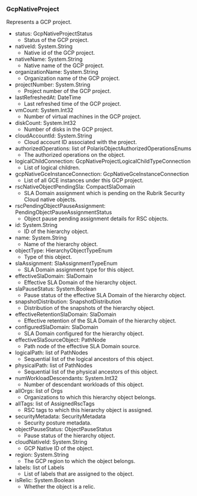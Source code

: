 ### GcpNativeProject
Represents a GCP project.

- status: GcpNativeProjectStatus
  - Status of the GCP project.
- nativeId: System.String
  - Native id of the GCP project.
- nativeName: System.String
  - Native name of the GCP project.
- organizationName: System.String
  - Organization name of the GCP project.
- projectNumber: System.String
  - Project number of the GCP project.
- lastRefreshedAt: DateTime
  - Last refreshed time of the GCP project.
- vmCount: System.Int32
  - Number of virtual machines in the GCP project.
- diskCount: System.Int32
  - Number of disks in the GCP project.
- cloudAccountId: System.String
  - Cloud account ID associated with the project.
- authorizedOperations: list of PolarisObjectAuthorizedOperationsEnums
  - The authorized operations on the object.
- logicalChildConnection: GcpNativeProjectLogicalChildTypeConnection
  - List of logical children.
- gcpNativeGceInstanceConnection: GcpNativeGceInstanceConnection
  - List of all GCE instances under this GCP project.
- rscNativeObjectPendingSla: CompactSlaDomain
  - SLA Domain assignment which is pending on the Rubrik Security Cloud native objects.
- rscPendingObjectPauseAssignment: PendingObjectPauseAssignmentStatus
  - Object pause pending assignment details for RSC objects.
- id: System.String
  - ID of the hierarchy object.
- name: System.String
  - Name of the hierarchy object.
- objectType: HierarchyObjectTypeEnum
  - Type of this object.
- slaAssignment: SlaAssignmentTypeEnum
  - SLA Domain assignment type for this object.
- effectiveSlaDomain: SlaDomain
  - Effective SLA Domain of the hierarchy object.
- slaPauseStatus: System.Boolean
  - Pause status of the effective SLA Domain of the hierarchy object.
- snapshotDistribution: SnapshotDistribution
  - Distribution of the snapshots of the hierarchy object.
- effectiveRetentionSlaDomain: SlaDomain
  - Effective retention of the SLA Domain of the hierarchy object.
- configuredSlaDomain: SlaDomain
  - SLA Domain configured for the hierarchy object.
- effectiveSlaSourceObject: PathNode
  - Path node of the effective SLA Domain source.
- logicalPath: list of PathNodes
  - Sequential list of the logical ancestors of this object.
- physicalPath: list of PathNodes
  - Sequential list of the physical ancestors of this object.
- numWorkloadDescendants: System.Int32
  - Number of descendant workloads of this object.
- allOrgs: list of Orgs
  - Organizations to which this hierarchy object belongs.
- allTags: list of AssignedRscTags
  - RSC tags to which this hierarchy object is assigned.
- securityMetadata: SecurityMetadata
  - Security posture metadata.
- objectPauseStatus: ObjectPauseStatus
  - Pause status of the hierarchy object.
- cloudNativeId: System.String
  - GCP Native ID of the object.
- region: System.String
  - The GCP region to which the object belongs.
- labels: list of Labels
  - List of labels that are assigned to the object.
- isRelic: System.Boolean
  - Whether the object is a relic.

